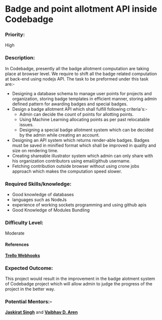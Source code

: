 # Badge and point allotment API inside Codebadge

### Priority:

High

### Description:

In Codebadge, presently all the badge allotment computation are taking place at browser level. We require to shift all the badge related computation at back-end using nodejs API. The task to be preformed under this task are:-

* Designing a database schema to manage user points for projects and organization, storing badge templates in efficient manner, storing admin defined pattern for awarding badges and special badges.
* Design a badge allotment API which shall fulfill following criteria's:-
  * Admin can decide the count of points for allotting points.
  * Using Machine Learning allocating points as per past relocatable issues.
  * Designing a special badge allotment system which can be decided by the admin while creating an account.
* Designing an API system which returns render-able badges. Badges must be saved in minified format which shall be improved in quality and size on rendering time.
* Creating shareable illustrator system which admin can only share with his organization contributors using email/github username.
* Fetching contribution outside browser without using crone jobs approach which makes the computation speed slower.

### **Required Skills/knowledge:**

* Good knowledge of databases
* languages such as NodeJs
* experience of working sockets programming and using github apis
* Good Knowledge of Modules Bundling

### Difficulty Level:

Moderate

#### References

[**Trello Webhooks**](https://developers.trello.com/page/webhooks)

### Expected Outcome:

This project would result in the improvement in the badge alotment system of Codebadge project which will allow admin to judge the progress of the project in the better way.

### Potential Mentors:-

[**Jaskirat Singh**](https://github.com/jaskirat2000) and [**Vaibhav D. Aren**](https://github.com/vaibhavdaren)


